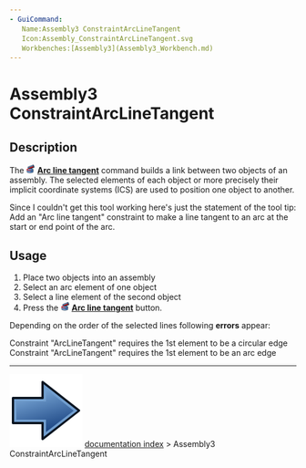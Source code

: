 ```yaml
---
- GuiCommand:
   Name:Assembly3 ConstraintArcLineTangent
   Icon:Assembly_ConstraintArcLineTangent.svg
   Workbenches:[Assembly3](Assembly3_Workbench.md)
---
```


# Assembly3 ConstraintArcLineTangent

## Description

The **<img src="images/Assembly_ConstraintArcLineTangent.svg" width=16px> [Arc line tangent](Assembly3_ConstraintArcLineTangent.md)** command builds a link between two objects of an assembly. The selected elements of each object or more precisely their implicit coordinate systems (ICS) are used to position one object to another.

Since I couldn\'t get this tool working here\'s just the statement of the tool tip: Add an \"Arc line tangent\" constraint to make a line tangent to an arc at the start or end point of the arc.

## Usage

1.  Place two objects into an assembly
2.  Select an arc element of one object
3.  Select a line element of the second object
4.  Press the **<img src="images/Assembly_ConstraintArcLineTangent.svg" width=16px> [Arc line tangent](Assembly3_ConstraintArcLineTangent.md)** button.

Depending on the order of the selected lines following **errors** appear:

Constraint "ArcLineTangent" requires the 1st element to be a circular edge
Constraint "ArcLineTangent" requires the 1st element to be an arc edge



---
![](images/Button_right.svg) [documentation index](../README.md) > Assembly3 ConstraintArcLineTangent
